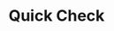 ---
title: Quick Check
slug: quick-check
updated-on: '2024-05-30T13:44:31.749Z'
created-on: '2024-05-30T13:41:46.671Z'
published-on: '2024-05-30T13:54:32.469Z'
f_city-state-2:
- cms/city/brentwood-ca.md
- cms/city/pasadena-ca.md
- cms/city/bellflower-ca.md
- cms/city/helena-mt.md
- cms/city/winnemucca-nv.md
- cms/city/roseburg-or.md
- cms/city/baldwin-park-ca.md
- cms/city/idaho-falls-id.md
- cms/city/brigham-city-ut.md
- cms/city/saint-george-ut.md
f_locations:
- cms/payday-loan/quick-check-25234.md
- cms/payday-loan/quick-check-25235.md
- cms/payday-loan/quick-check-25236.md
- cms/payday-loan/quick-check-25237.md
- cms/payday-loan/quick-check-25238.md
- cms/payday-loan/quick-check-25239.md
- cms/payday-loan/quick-check-25240.md
- cms/payday-loan/quick-check-25241.md
- cms/payday-loan/quick-check-25242.md
- cms/payday-loan/quick-check-25243.md
- cms/payday-loan/quick-check-25244.md
- cms/payday-loan/quick-check-25245.md
- cms/payday-loan/quick-check-25246.md
- cms/payday-loan/quick-check-25247.md
f_states:
- cms/state/california.md
- cms/state/montana.md
- cms/state/nevada.md
- cms/state/oregon.md
- cms/state/idaho.md
- cms/state/utah.md
layout: '[company].html'
tags: company
---
